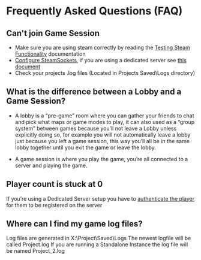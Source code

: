 # Frequently Asked Questions (FAQ)

## Can't join Game Session
- Make sure you are using steam correctly by reading the [Testing Steam Functionality](./docfiles/getting_started/testing_steam_functionality.md) documentation
- [Configure SteamSockets](./docfiles/multiplayer/configuring_steamsockets.md), if you are using a dedicated server see [this document](./docfiles/multiplayer/dedicated-servers/index.md)
- Check your projects .log files (Located in Projects Saved\Logs directory)

## What is the difference between a **Lobby** and a **Game Session**?
- A lobby is a “pre-game” room where you can gather your friends to chat and pick what maps or game modes to play, it can also used as a “group system” between games because you’ll not leave a Lobby unless explicitly doing so, for example you will not automatically leave a lobby just because you left a game session, this way you’ll all be in the same lobby together until you exit the game or leave the lobby.

- A game session is where you play the game, you’re all connected to a server and playing the game.

## Player count is stuck at 0
If you’re using a Dedicated Server setup you have to [authenticate the player](./docfiles/additional/authenticating_steam_users.md) for them to be registered on the server

## Where can I find my game log files?
Log files are generated in X:\Project\Saved\Logs
The newest logfile will be called Project.log
If you are running a Standalone Instance the log file will be named Project_2.log